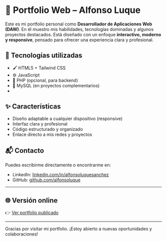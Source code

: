 # 💼 Portfolio Web – Alfonso Luque

Este es mi portfolio personal como **Desarrollador de Aplicaciones Web (DAW)**. En él muestro mis habilidades, tecnologías dominadas y algunos proyectos destacados. Está diseñado con un enfoque **interactivo, moderno y responsive**, pensado para ofrecer una experiencia clara y profesional.

## 🚀 Tecnologías utilizadas

- 🖌️ HTML5 + Tailwind CSS
- ⚙️ JavaScript
- 🐘 PHP (opcional, para backend)
- 💾 MySQL (en proyectos complementarios)
- 
## ✨ Características

- Diseño adaptable a cualquier dispositivo (responsive)
- Interfaz clara y profesional
- Código estructurado y organizado
- Enlace directo a mis redes y proyectos

## 📬 Contacto

Puedes escribirme directamente o encontrarme en:

- LinkedIn: [linkedin.com/in/alfonsoluquesanchez](https://linkedin.com/in/alfonsoluquesanchez)
- GitHub: [github.com/alfonsoluque](https://github.com/alfonsoluque)

---

## 🌐 Versión online

👉 [Ver portfolio publicado](https://alfonsoluque.github.io/portfolio-alfonso-luque/)

---

Gracias por visitar mi portfolio. ¡Estoy abierto a nuevas oportunidades y colaboraciones!
